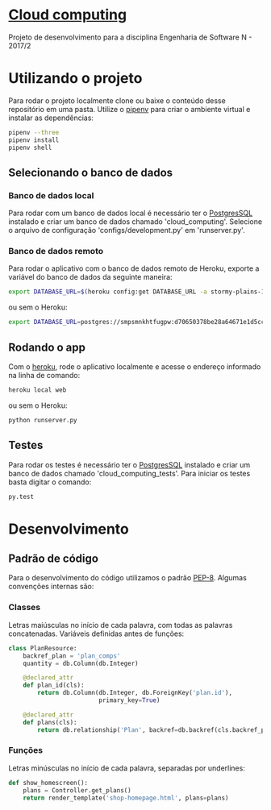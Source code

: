 # [Cloud computing](https://stormy-plains-13611.herokuapp.com/)

Projeto de desenvolvimento para a disciplina Engenharia de Software N - 2017/2

# Utilizando o projeto

Para rodar o projeto localmente clone ou baixe o conteúdo desse repositório em uma pasta. Utilize o [pipenv](https://pypi.python.org/pypi/pipenv) para criar o ambiente virtual e instalar as dependências:

```bash
pipenv --three
pipenv install
pipenv shell
```

## Selecionando o banco de dados

### Banco de dados local

Para rodar com um banco de dados local é necessário ter o [PostgresSQL](https://www.enterprisedb.com/downloads/postgres-postgresql-downloads) instalado e criar um banco de dados chamado 'cloud_computing'. Selecione o arquivo de configuração 'configs/development.py' em 'runserver.py'.

### Banco de dados remoto

Para rodar o aplicativo com o banco de dados remoto de Heroku, exporte a variável do banco de dados da seguinte maneira:

```bash
export DATABASE_URL=$(heroku config:get DATABASE_URL -a stormy-plains-13611)
```

ou sem o Heroku:

```bash
export DATABASE_URL=postgres://smpsmnkhtfugpw:d70650378be28a64671e1d5cc320ac7189a1bbcd7a3566c1d5022cd8ed875b5f@ec2-54-235-90-125.compute-1.amazonaws.com:5432/d4o6b2ii9q94ip
```

## Rodando o app

Com o [heroku](https://devcenter.heroku.com/articles/heroku-cli), rode o aplicativo localmente e acesse o endereço informado na linha de comando:

```bash
heroku local web
```

ou sem o Heroku:

```bash
python runserver.py
```

## Testes

Para rodar os testes é necessário ter o [PostgresSQL](https://www.enterprisedb.com/downloads/postgres-postgresql-downloads) instalado e criar um banco de dados chamado 'cloud_computing_tests'. Para iniciar os testes basta digitar o comando:

```bash
py.test
```

# Desenvolvimento

## Padrão de código

Para o desenvolvimento do código utilizamos o padrão [PEP-8](https://www.python.org/dev/peps/pep-0008). Algumas convenções internas são:

### Classes

Letras maiúsculas no início de cada palavra, com todas as palavras concatenadas. Variáveis definidas antes de funções:

```python
class PlanResource:
    backref_plan = 'plan_comps'
    quantity = db.Column(db.Integer)

    @declared_attr
    def plan_id(cls):
        return db.Column(db.Integer, db.ForeignKey('plan.id'),
                         primary_key=True)

    @declared_attr
    def plans(cls):
        return db.relationship('Plan', backref=db.backref(cls.backref_plan))
```

### Funções

Letras minúsculas no início de cada palavra, separadas por underlines:

```python
def show_homescreen():
    plans = Controller.get_plans()
    return render_template('shop-homepage.html', plans=plans)
```
